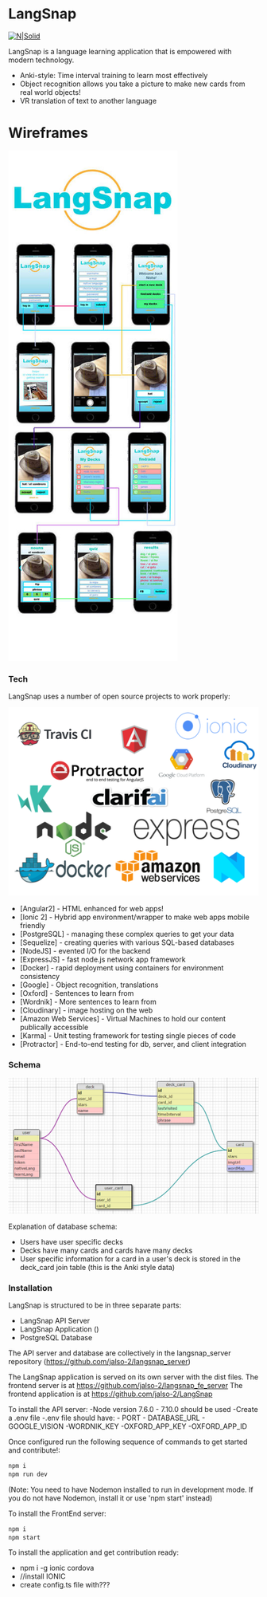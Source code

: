 # LangSnap

[![N|Solid](https://cldup.com/dTxpPi9lDf.thumb.png)](https://nodesource.com/products/nsolid)

LangSnap is a language learning application that is empowered with modern technology.

  - Anki-style: Time interval training to learn most effectively
  - Object recognition allows you take a picture to make new cards from real world objects!
  - VR translation of text to another language

# Wireframes

![LangSnap Wireframes](./langsnap_wireframe.jpg?raw=true "Wireframes")

### Tech

LangSnap uses a number of open source projects to work properly:

![LangSnap Tech Stack](./langsnap_techstack.png?raw=true "Tech Stack")

* [Angular2] - HTML enhanced for web apps!
* [Ionic 2] - Hybrid app environment/wrapper to make web apps mobile friendly
* [PostgreSQL] - managing these complex queries to get your data
* [Sequelize] - creating queries with various SQL-based databases
* [NodeJS] - evented I/O for the backend
* [ExpressJS] - fast node.js network app framework
* [Docker] - rapid deployment using containers for environment consistency
* [Google] - Object recognition, translations
* [Oxford] - Sentences to learn from
* [Wordnik] - More sentences to learn from
* [Cloudinary] - image hosting on the web
* [Amazon Web Services] - Virtual Machines to hold our content publically accessible
* [Karma] - Unit testing framework for testing single pieces of code
* [Protractor] - End-to-end testing for db, server, and client integration

### Schema

![LangSnap DB Schema](./langsnap_schema.png?raw=true "Schema")

Explanation of database schema: 
  - Users have user specific decks
  - Decks have many cards and cards have many decks
  - User specific information for a card in a user's deck is stored in the deck_card join table (this is the Anki style data)

### Installation

LangSnap is structured to be in three separate parts:
  - LangSnap API Server
  - LangSnap Application ()
  - PostgreSQL Database

The API server and database are collectively in the langsnap_server repository (https://github.com/jalso-2/langsnap_server) 

The LangSnap application is served on its own server with the dist files. The frontend server is at https://github.com/jalso-2/langsnap_fe_server
The frontend application is at https://github.com/jalso-2/LangSnap

To install the API server:
  -Node version 7.6.0 - 7.10.0 should be used
  -Create a .env file
  -.env file should have:
    - PORT
    - DATABASE_URL
    - GOOGLE_VISION
    -WORDNIK_KEY
    -OXFORD_APP_KEY
    -OXFORD_APP_ID

Once configured run the following sequence of commands to get started and contribute!:
```sh
npm i
npm run dev
```

(Note: You need to have Nodemon installed to run in development mode. If you do not have Nodemon, install it or use 'npm start' instead)



To install the FrontEnd server:

```sh
npm i
npm start
```



To install the application and get contribution ready:
  - npm i -g ionic cordova
  - //install IONIC
  - create config.ts file with???

